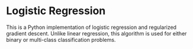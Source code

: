 # Logistic Regression

This is a Python implementation of logistic regression and regularized gradient descent.  Unlike linear regression, this algorithm is used for either binary or multi-class classification problems.